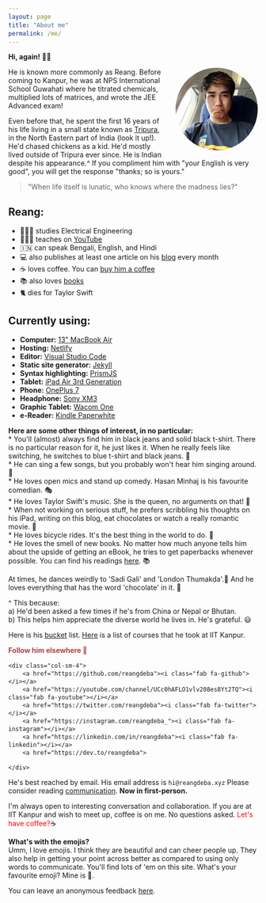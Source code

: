 ```yaml
---
layout: page
title: "About me"
permalink: /me/
---
```

**Hi, again!** 🤷‍♂️
<br>
<p><a href="https://www.instagram.com/reangdeba_/" target="_blank"><img src="/assets/images/duckduck.jpg" style="float: right; max-width: 33%; margin: 0 0 1em 2em; border-radius: 50%"></a></p>

<p>He is known more commonly as Reang. Before coming to Kanpur, he was at NPS International School Guwahati where he titrated chemicals, multiplied lots of matrices, and wrote the JEE Advanced exam!</p>

Even before that, he spent the first 16 years of his life living in a small state known as [Tripura](https://en.wikipedia.org/wiki/Tripura), in the North Eastern part of India (look it up!). He'd chased chickens as a kid. He'd mostly lived outside of Tripura ever since. He is Indian despite his appearance.^ If you compliment him with "your English is very good", you will get the response "thanks; so is yours."

> "When life itself is lunatic, who knows where the madness lies?"

## Reang:

* 👨🏻‍🎓 studies Electrical Engineering
* 👨🏻‍🎓 teaches on [YouTube](https://www.youtube.com/channel/UCc0hAFLO1vlv208es8Yt2TQ)
* 🇮🇳 can speak Bengali, English, and Hindi
* 💻 also publishes at least one article on his [blog](/blog) every month
* ☕ loves coffee. You can [buy him a coffee](https://buymeacoffee.com/reangdeba)
* 📚 also loves [books](/reads)
* 🐈 dies for Taylor Swift

## Currently using:

* **Computer:** [13" MacBook Air](https://amzn.to/3ctKtm3)
* **Hosting:** [Netlify](https://netlify.com)
* **Editor:** [Visual Studio Code](https://code.visualstudio.com/)
* **Static site generator:** [Jekyll](https://jekyllrb.com/)
* **Syntax highlighting:** [PrismJS](https://prismjs.com/)
* **Tablet:** [iPad Air 3rd Generation](https://amzn.to/2LoXu4y)
* **Phone:** [OnePlus 7](https://amzn.to/2SYM3oi)
* **Headphone:** [Sony XM3](https://amzn.to/3czldu7)
* **Graphic Tablet:** [Wacom One](https://amzn.to/3cFd8Eg)
* **e-Reader:** [Kindle Paperwhite](https://amzn.to/2Y0rj1b)

**Here are some other things of interest, in no particular:**
<br>
\* You'll (almost) always find him in black jeans and solid black t-shirt. There is no particular reason for it, he just likes it. When he really feels like switching, he switches to blue t-shirt and black jeans. 👘
<br>
\* He can sing a few songs, but you probably won't hear him singing around. 🎼
<br>
\* He loves open mics and stand up comedy. Hasan Minhaj is his favourite comedian. 🎭
<br>
\* He loves Taylor Swift's music. She is the queen, no arguments on that! 🎼
<br>
\* When not working on serious stuff, he prefers scribbling his thoughts on his iPad, writing on this blog, eat chocolates or watch a really romantic movie. 🍿
<br>
\* He loves bicycle rides. It's the best thing in the world to do. 🚴
<br>
\* He loves the smell of new books. No matter how much anyone tells him about the upside of getting an eBook, he tries to get paperbacks whenever possible. You can find his readings [here](/reads/). 📚

At times, he dances weirdly to 'Sadi Gali' and 'London Thumakda'.💃 And he loves everything that has the word 'chocolate' in it. 🍫

^ This because:
<br>
a) He'd been asked a few times if he's from China or Nepal or Bhutan.
<br>
b) This helps him appreciate the diverse world he lives in. He's grateful. 😃

Here is his [bucket](/bucket/) list. [Here](/courses/) is a list of courses that he took at IIT Kanpur.

<p style="color:#ac4142; "><b>Follow him elsewhere 🍿</b></p>
<div class="row">

    <div class="col-sm-4">
        <a href="https://github.com/reangdeba"><i class="fab fa-github"></i></a>
        <a href="https://youtube.com/channel/UCc0hAFLO1vlv208es8Yt2TQ"><i class="fab fa-youtube"></i></a>
        <a href="https://twitter.com/reangdeba"><i class="fab fa-twitter"></i></a>
        <a href="https://instagram.com/reangdeba_"><i class="fab fa-instagram"></i></a>
        <a href="https://linkedin.com/in/reangdeba"><i class="fab fa-linkedin"></i></a>
        <a href="https://dev.to/reangdeba">

  <i class="fab fa-dev" title="reangdeba's DEV Profile"></i>
</a>

    </div>

</div>

He's best reached by email. His email address is `hi@reangdeba.xyz` Please consider reading [communication](/communication/). **Now in first-person.**

I'm always open to interesting conversation and collaboration. If you are at IIT Kanpur and wish to meet up, coffee is on me. No questions asked. <span style="color: red">Let's have coffee?</span>☕

**What's with the emojis?**<br>
Umm, I love emojis. I think they are beautiful and can cheer people up. They also help in getting your point across better as compared to using only words to communicate. You'll find lots of 'em on this site. What's your favourite emoji? Mine is 🍫.

You can leave an anonymous feedback [here](https://forms.gle/k95pq3vrWCSjwEtJA).
